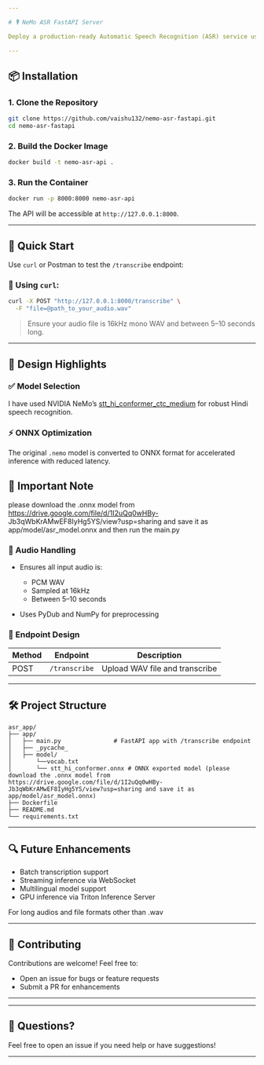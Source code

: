 ```yaml
---

# 🎙️ NeMo ASR FastAPI Server

Deploy a production-ready Automatic Speech Recognition (ASR) service using NVIDIA NeMo models with FastAPI, ONNX, and Docker. This project provides an easy-to-use REST API for transcribing speech in WAV audio files using a pre-trained `stt_hi_conformer_ctc_medium` model.

---
```


## 📦 Installation

### 1. Clone the Repository

```bash
git clone https://github.com/vaishu132/nemo-asr-fastapi.git
cd nemo-asr-fastapi
```

### 2. Build the Docker Image

```bash
docker build -t nemo-asr-api .
```

### 3. Run the Container

```bash
docker run -p 8000:8000 nemo-asr-api
```

The API will be accessible at `http://127.0.0.1:8000`.

---

## 🚀 Quick Start

Use `curl` or Postman to test the `/transcribe` endpoint:

### 🔁 Using `curl`:

```bash
curl -X POST "http://127.0.0.1:8000/transcribe" \
  -F "file=@path_to_your_audio.wav"
```

> Ensure your audio file is 16kHz mono WAV and between 5–10 seconds long.

---

## 🎯 Design Highlights

### ✅ Model Selection

I have used NVIDIA NeMo’s [stt\_hi\_conformer\_ctc\_medium](https://catalog.ngc.nvidia.com/orgs/nvidia/teams/nemo/models/stt_hi_conformer_ctc_medium) for robust Hindi speech recognition.

### ⚡ ONNX Optimization

The original `.nemo` model is converted to ONNX format for accelerated inference with reduced latency.

## 📌 Important Note

please download the .onnx model from https://drive.google.com/file/d/1I2uQq0wHBy-  Jb3qWbKrAMwEF8IyHg5YS/view?usp=sharing and save it as app/model/asr_model.onnx
and then run the main.py

### 🧪 Audio Handling

* Ensures all input audio is:

  * PCM WAV
  * Sampled at 16kHz
  * Between 5–10 seconds
* Uses PyDub and NumPy for preprocessing

### 🚦 Endpoint Design

| Method | Endpoint      | Description                    |
| ------ | ------------- | ------------------------------ |
| POST   | `/transcribe` | Upload WAV file and transcribe |

---

## 🛠️ Project Structure

```
asr_app/
├── app/
│   ├── main.py               # FastAPI app with /transcribe endpoint
│   ├── _pycache_
│   ├── model/
│       └──vocab.txt
│       └── stt_hi_conformer.onnx # ONNX exported model (please download the .onnx model from https://drive.google.com/file/d/1I2uQq0wHBy-  Jb3qWbKrAMwEF8IyHg5YS/view?usp=sharing and save it as app/model/asr_model.onnx) 
├── Dockerfile
├── README.md
└── requirements.txt
```

---

## 🔍 Future Enhancements

* Batch transcription support
* Streaming inference via WebSocket
* Multilingual model support
* GPU inference via Triton Inference Server

 For long audios and file formats other than .wav

---

## 🤝 Contributing

Contributions are welcome! Feel free to:

* Open an issue for bugs or feature requests
* Submit a PR for enhancements

---

---

## 🙋 Questions?

Feel free to open an issue if you need help or have suggestions!

---

